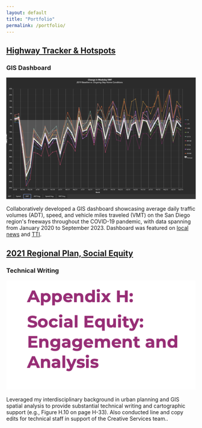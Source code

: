 ```yaml
---
layout: default
title: "Portfolio"
permalink: /portfolio/
---
```


<main class="portfolio-extent">
  <div class="gray-box">
    <div class="portfolio-content">
      <div class="portfolio-header-wrapper">
        <div class="portfolio-header-text">
          <h2 class="portfolio-item-header">
            <a href="https://experience.arcgis.com/experience/82fcdaa5a1804337af609b1d8720d8d6" target="_blank" rel="noopener noreferrer">Highway Tracker & Hotspots</a>
          </h2>
          <h3 class="portfolio-item-subheader">GIS Dashboard</h3>
        </div>
        <img src="/assets/images/portfolio_hwytracker.png" alt="Highway Tracker & Hotspots" class="portfolio-preview-image">
      </div>
      <p>Collaboratively developed a GIS dashboard showcasing average daily traffic volumes (ADT), speed, and vehicle miles traveled (VMT) on the San Diego region's freeways throughout the COVID-19 pandemic, with data spanning from January 2020 to September 2023. Dashboard was featured on <a href="https://www.10news.com/news/local-news/sandags-highway-tracker-map-shows-decreased-traffic-volume-increased-speeds-in-san-diego" target="_blank" rel="noopener noreferrer">local news</a> and <a href="https://www.traffictechnologytoday.com/news/traffic-counting-categorization/san-diego-unveils-new-highway-traffic-monitoring-tool.html" target="_blank" rel="noopener noreferrer">TTI</a>.</p>
    </div>
  </div>
  <div class="gray-box">
    <div class="portfolio-content">
      <div class="portfolio-header-wrapper">
        <div class="portfolio-header-text">
          <h2 class="portfolio-item-header">
            <a href="https://www.sandag.org/-/media/SANDAG/Documents/PDF/regional-plan/2021-regional-plan/final-2021-regional-plan/2021-regional-plan-appendix-h-2021-05-01.pdf" target="_blank" rel="noopener noreferrer">2021 Regional Plan, Social Equity</a>
          </h2>
          <h3 class="portfolio-item-subheader">Technical Writing</h3>
        </div>
        <img src="/assets/images/portfolio_social_equity.png" alt="Regional Plan Appendix H: Social Equity and Analysis" class="portfolio-preview-image">
      </div>
      <p>Leveraged my interdisciplinary background in urban planning and GIS spatial analysis to provide substantial technical writing and cartographic support (e.g., Figure H.10 on page H-33). Also conducted line and copy edits for technical staff in support of the Creative Services team.</a>.</p>
    </div>
  </div>
  <div class="spacer-50"></div>
</main>
